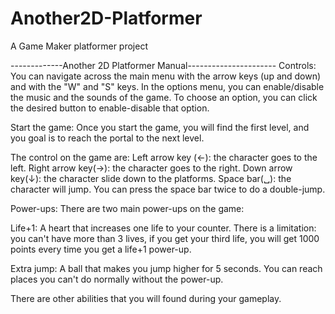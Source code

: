 # Another2D-Platformer
A Game Maker platformer project

﻿-------------Another 2D Platformer Manual----------------------
Controls:
You can navigate across the main menu with the arrow keys
 (up and down) and with the "W" and "S" keys.
In the options menu, you can enable/disable the music and
the sounds of the game. To choose an option, you can click
the desired button to enable-disable that option.

Start the game:
Once you start the game, you will find the first level, and
you goal is to reach the portal to the next level.

The control on the game are:
Left arrow key (<-): the character goes to the left.
Right arrow key(->): the character goes to the right.
Down arrow key(↓): the character slide down to the platforms.
Space bar(␣): the character will jump. You can press the 
space bar twice to do a double-jump.

Power-ups:
There are two main power-ups on the game:

Life+1: A heart that increases one life to your counter. 
There is a limitation: you can't have more than 3 lives, if
you get your third life, you will get 1000 points every time
you get a life+1 power-up.

Extra jump: A ball that makes you jump higher for 5 seconds.
You can reach places you can't do normally without the power-up.

There are other abilities that you will found during your gameplay.
